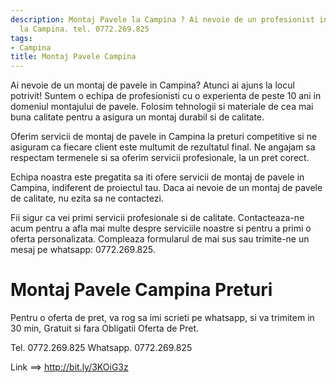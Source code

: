 ```yaml
---
description: Montaj Pavele la Campina ? Ai nevoie de un profesionist in Montaj Pavele
  la Campina. tel. 0772.269.825
tags:
- Campina
title: Montaj Pavele Campina
---
```



Ai nevoie de un montaj de pavele in Campina? Atunci ai ajuns la locul potrivit! Suntem o echipa de profesionisti cu o experienta de peste 10 ani in domeniul montajului de pavele. Folosim tehnologii si materiale de cea mai buna calitate pentru a asigura un montaj durabil si de calitate. 

Oferim servicii de montaj de pavele in Campina la preturi competitive si ne asiguram ca fiecare client este multumit de rezultatul final. Ne angajam sa respectam termenele si sa oferim servicii profesionale, la un pret corect. 

Echipa noastra este pregatita sa iti ofere servicii de montaj de pavele in Campina, indiferent de proiectul tau. Daca ai nevoie de un montaj de pavele de calitate, nu ezita sa ne contactezi. 

Fii sigur ca vei primi servicii profesionale si de calitate. Contacteaza-ne acum pentru a afla mai multe despre serviciile noastre si pentru a primi o oferta personalizata. Compleaza formularul de mai sus sau trimite-ne un mesaj pe whatsapp: 0772.269.825.

# Montaj Pavele Campina Preturi
Pentru o oferta de pret, va rog sa imi scrieti pe whatsapp, si va trimitem in 30 min, Gratuit si fara Obligatii Oferta de Pret.

Tel. 0772.269.825
Whatsapp. 0772.269.825

Link ==> http://bit.ly/3KOiG3z